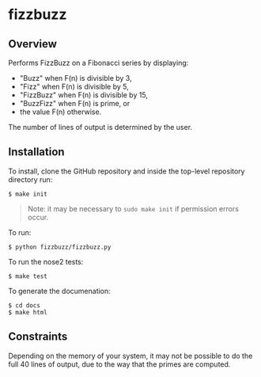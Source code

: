 # fizzbuzz

## Overview

Performs FizzBuzz on a Fibonacci series by displaying:
- "Buzz" when F(n) is divisible by 3,
- "Fizz" when F(n) is divisible by 5,
- "FizzBuzz" when F(n) is divisible by 15,
- "BuzzFizz" when F(n) is prime, or
- the value F(n) otherwise.

The number of lines of output is determined by the user.

## Installation

To install, clone the GitHub repository and inside the top-level repository directory run:
```
$ make init
```
> Note: it may be necessary to ```sudo make init``` if permission errors occur.

To run:
```
$ python fizzbuzz/fizzbuzz.py
```

To run the nose2 tests:
```
$ make test
```

To generate the documenation:
```
$ cd docs
$ make html
```

## Constraints

Depending on the memory of your system, it may not be possible to do the full 40 lines of output, due to the way that the primes are computed.
